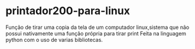 # printador200-para-linux
Função de tirar uma copia da tela de um computador linux,sistema que não possui nativamente uma função própria para tirar print
Feita na linguagem python com o uso de varias bibliotecas.
